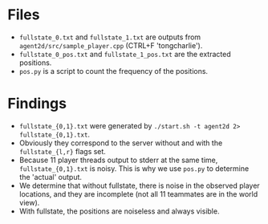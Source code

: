 # Files
* `fullstate_0.txt` and `fullstate_1.txt` are outputs from `agent2d/src/sample_player.cpp` (CTRL+F 'tongcharlie').
* `fullstate_0_pos.txt` and `fullstate_1_pos.txt` are the extracted positions.
* `pos.py` is a script to count the frequency of the positions.

# Findings
* `fullstate_{0,1}.txt` were generated by `./start.sh -t agent2d 2> fullstate_{0,1}.txt`.
* Obviously they correspond to the server without and with the `fullstate_{l,r}` flags set.
* Because 11 player threads output to stderr at the same time, `fullstate_{0,1}.txt` is noisy. This is why we use `pos.py` to determine the 'actual' output.
* We determine that without fullstate, there is noise in the observed player locations, and they are incomplete (not all 11 teammates are in the world view).
* With fullstate, the positions are noiseless and always visible.
